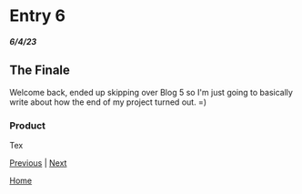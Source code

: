 # Entry 6
##### 6/4/23


## The Finale

Welcome back, ended up skipping over Blog 5 so I'm just going to basically write about how the end of my project turned out. =)

### Product
Tex

[Previous](entry05.md) | [Next](entry07.md)

[Home](../README.md)

